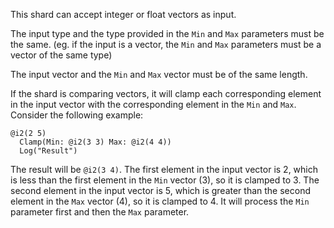 This shard can accept integer or float vectors as input.

The input type and the type provided in the `Min` and `Max` parameters must be the same. (eg. if the input is a vector, the `Min` and `Max` parameters must be a vector of the same type)

The input vector and the `Min` and `Max` vector must be of the same length.

If the shard is comparing vectors, it will clamp each corresponding element in the input vector with the corresponding element in the `Min` and `Max`.
Consider the following example:
``` shards
@i2(2 5)
  Clamp(Min: @i2(3 3) Max: @i2(4 4))
  Log("Result")
```
The result will be `@i2(3 4)`. The first element in the input vector is 2, which is less than the first element in the `Min` vector (3), so it is clamped to 3. The second element in the input vector is 5, which is greater than the second element in the `Max` vector (4), so it is clamped to 4. It will process the `Min` parameter first and then the `Max` parameter.

